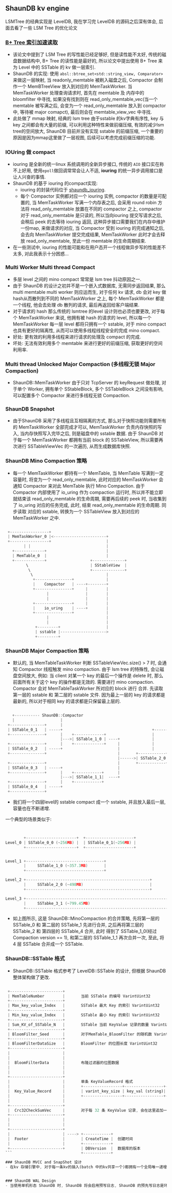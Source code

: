 ## ShaunDB kv engine
LSMTree 的经典实现是 LevelDB, 我在学习完 LevelDB 的源码之后深有体会, 后面去看了一些 LSM Tree 的优化论文

### [B+ Tree 索引加速读取](https://www.usenix.org/conference/fast19/presentation/kaiyrakhmet)
- 该论文中提到了 LSM Tree 的写性能已经足够好, 但是读性能不太好, 传统的磁盘数据结构中, B+ Tree 的读性能是最好的, 所以论文中提出使用 B+ Tree 来为 Level 中的 SSTable 的 kv 做一层索引.
- ShaunDB 的实现: 使用 ```absl::btree_set<std::string_view, Comparator>``` 来做这一层映射, 当 readonly_memtable 被刷入磁盘之后, Compactor 会制作一个 MemBTreeView 放入到对应的 MemTaskWorker. 当 MemTaskWorker 处理查询请求时, 首先在 memtable 及 内存中的 bloomfilter 中寻找, 如果没有找到则在 read_only_memtable_vec(当一个 memtable 被写满之后, 会变为一个 read_only_memtable 放入到 compactor 中, 等待被 major comapct), 最后则会在 memtable_view_vec 中寻找.
- 此处做了 mmap 映射, 经典的 lsm tree 由于sstable 的kv字典有序性, key 与 key 之间都会有大量的前缀, 可以利用这种特性来做前缀压缩, 有效的减少lsm tree的空间放大, ShaunDB 目前并没有实现 sstable 的前缀压缩, 一个重要的原因是因为mmap这里做了一层视图, 后续可以考虑完成前缀压缩的功能.

### IOUring 做 compact
- iouring 是全新的统一linux 系统调用的全新异步接口, 传统的 ```AIO``` 接口实在称不上好用, 使用```epoll```做回调常常会让人不适, **iouring** 的统一异步调用接口是让人兴奋的事情.
- ShaunDB 的基于 iouring 的compact实现:
  - iouring 的封装代码位于 [shaundb_iouring](/src/util/iouring.hpp).
  - 每个 Compactor 实例都对应一个 iouring 实例, compactor 的数量是可配置的, 当 MemTaskWorker 写满一个内存表之后, 会采用 round robin 方法将 read_only_memtable 放置在不同的 compactor 之上, compactor 对于 read_only_memtable 是只读的, 所以当向iouring 提交写请求之后, 会稍后 peek 的去等待 iouring 返回, 这种异步接口需要我们在内存中维护一份map, 来做请求的对应, 当 Compactor 受到 iouring 的完成通知之后, 会去向 MemTaskWorker 提交完成结果, MemTaskWorker 此时才会去释放 read_only_memtable, 至此一份 memtable 的生命周期结束.
- 在一些测试中, iouring 的性能可能和在用户态开一个线程做异步写的性能差不太多, 对此我表示十分困惑...

### Multi Worker Multi thread Compact
- 多层 level 之间的 mino compact 常常是 lsm tree 抖动原因之一.
- 由于 ShaunDB 的设计之初并不是一个嵌入式数据库, 无需同步返回结果, 那么 multi memtable multi worker 则应运而生, 对于任何 kv 请求, db 会对 key 做hash从而散列到不同的 MemTaskWorker 之上, 每个 MemTaskWorker 都是一个线程, 他会去处理 db 散列的请求, 最后再返回给客户端结果.
- 对于请求的 hash 那么传统的 lsmtree 的level 设计则也必须也要更改, 对于每个 MemTaskWorker 来说, 他拥有被 hash 的请求的 level, 所以每一个 MemTaskWorker 每一层 level 都将只拥有一个 sstable, 对于 mino compact 也具有更好的隔离性, 从而可以使用多线程线程安全的完成 mino compact.
- 好处: 更有效的利用多线程来进行请求的处理及 compact 的完成.
- 坏处: 无法有效利用多个 memtable 来进行更好的前缀压缩, 获取更好的空间利用率.

### Multi thread Unlocked Major Compaction (多线程无锁 Major Compaction)

- ShaunDB::MemTaskWorker 由于只对 TcpServer 的 keyRequest 做处理, 对于单个 Worker, 拥有单个 SStableBlock, 多个 SSTableBlock 之间没有影响, 可以配置多个 Compactor 来进行多线程无锁 Compaction.

### ShaunDB Snapshot
- 由于ShaunDB 采用了多线程且互相隔离的方式, 那么对于快照功能则需要所有的 MemTaskWorker 全部完成才可以, MemTaskWorker 负责内存快照的写入, 当内存快照写入完毕之后, 则是磁盘中的 sstable 数据. 由于 ShaunDB 对于每一个 MemTaskWorker 都拥有当前 block 的 SSTableView, 所以需要再次进行 SSTableViewVec 的一次遍历, 从而生成数据库快照.


### ShaunDB Mino Compaction 策略
- 每一个 MemTaskWorker 都持有一个 MemTable, 当 MemTable 写满到一定容量时, 将变为一个 read_only_memtable, 此时对应的 MemTaskWorker 会通知 Compactor 来对此 MemTable 执行 Mino Compaction. 由于 Compactor 内部使用了 io_uring 作为 compaction 运行时, 所以并不能立即就结束该 read_only_memtable 的生命周期, 需要再后续的 peek 时, 当收集到了 io_uring 对应的任务完成, 此时, 结束 read_only_memtable 的生命周期. 同步读取 对应的 sstable, 转换为一个 SSTableView 放入到对应的 MemTaskWorker 之中.

```c++

 +-----------------+
 | MemTaskWorker_0 |<-----------------------+ 
 +-----------------+                        |
        | |                                 |
   +-------------+                          |
   | MemTable_0  |                          |
   +-------------+                   +--------------+
         \                           | SStableView  |
          \                          +--------------+      
           \                                |
            +----------------+              |
            |    Compactor   | ----+--------+
            +----------------+     |        |
                  |                |        |
                  |                |        |
            +----------------+     |        |
            |    io_uring    | ----+        |
            +----------------+              |
                  |                         |
                  |                         |
             +---------+                    |
             | sstable |-------------------->
             +---------+
```


### ShaunDB Major Compaction 策略
- 默认的, 当 MemTableTaskWorker 判断 SSTableViewVec.size() > 7 时, 会通知 Compactor 线程触发 mino compaction. 由于 lsm tree 的特殊性, 会让磁盘空间放大, 例如: 当 client 对某一个 key 的最后一个操作是 delete 时, 那么前面所有关于这个 key 的操作都是无效的. 需要进行 mino compaction. Compactor 会对 MemTableTaskWorker 所对应的 block 进行 合并. 先读取 第一层的 sstable 和 第二层的 sstable 文件. 因为最上一层的 key 的请求都是最新的, 所以对于相同 key 的请求都是只保留最上层的.

```go

   +----------- ShaunDB::Compactor
   |                    |
 +---------------+      |                                                     +---------------+
 | SSTable_0_1   | -----+                                       +------------>| MemTaskWorker |
 +---------------+      |    +-------------+                    |             +---------------+
                        |--->| SSTable_1_0 | ----+              |
 +---------------+      |    +-------------+     |              |
 | SSTable_0_2   | -----+                        |              |
 +---------------+                               |       +------------+
                                                 |------>| SSTable_2_0|
 +---------------+                               |       +------------+
 | SSTable_0_3   | -----+                        |
 +---------------+      |    +------------+      |
                        |--->| SSTable_1_1|  ----+
 +---------------+      |    +------------+
 | SSTable_0_4   | -----+
 +---------------+

```
- 我们将一个四层level的 sstable compact 成一个 sstable, 并且放入最后一层, 容量也在不断递增.

一个典型的场景类似于:
```c++


        +----------------------+  +---------------------+
Level_0 | SSTable_0_0 (~256MB) |  | SSTable_0_1(~256MB) |
        +----------------------+  +---------------------+


Level_1 +----------------------------------+ 
        |     SSTable_1_0 (~357.3MB)       |
        +----------------------------------+

Level_2 +------------------------------------------------------+
        |     SSTable_2_0 (~498MB)                             |
        +------------------------------------------------------+

Level_3 +--------------------------------------------------------------+
        |     SSTabke_3_1 (~799.45MB)                                  |
        +--------------------------------------------------------------+
```


- 如上图所示, 这是 ShaunDB::MinoCompaction 的合并策略, 先将第一层的 SSTable_0 和 第二层的 SSTable_1 先进行合并, 之后再将第三层的 SSTable_2 和 第四层的 SSTable_4 合并, 此时 得到了 SSTable_1_0(经过 Compaction version == 1), 和第二层的 SSTable_1_1 再次合并一次, 至此, 将 4 层 SSTable 合并成一个 SSTable.

### ShaunDB::SSTable 格式

- ShaunDB::SSTable 格式参考了 LevelDB::SSTable 的设计, 但根据 ShaunDB 整体架构做了更改.


```rust

 +-----------------------+
 | MemTableNumber        |       当前 SSTable 的编号 VarintUint32
 +-----------------------+
 | Max_key_value_Index   |       SSTable 最大 Key 的索引 VarintUint32
 +-----------------------+
 | Min_key_value_Index   |       SSTable 最小 Key 的索引 VarintUint32
 +-----------------------+
 | Sum_KV_of_SSTable_N   |       SSTable 当前 KeyValue 记录的数量 VarintUint32
 +-----------------------+
 | BloomFilter_Seed      |       对于MemTable_BloomFilter 的随机数 VarintUint64
 +-----------------------+
 | BloomFilterDataSize   |       BloomFilter 的位图长度 VarintUint32       
 +-----------------------+
 |                       |
 |                       |       
 |  BloomFilterData      |       布隆过滤器的位图数据
 |                       |
 |                       |
 +-----------------------+
 |                       |       单条 KeyValueRecord 格式
 |                       |       +-----------------+-----------------+-------------------+-------------------+
 |  Key_Value_Record     |       | varint_key_size | key_val (string)| varint_value_size | value_val (string)|
 |                       |       +-----------------+-----------------+-------------------+-------------------+
 |                       |
 +-----------------------+
 |  Crc32CheckSumVec     |       对于每 32 条 KeyValue 记录, 会在这里追加一个 Crc32Sum, 当数据发生损坏时, 可以被检查出来.
 +-----------------------+
 |                       |
 |                       |
 +-----------------------+
 |                       | ----> +------------+
 |  Footer               |       | CreateTime |  创建时间
 |                       |       +------------+
 +-----------------------+       | DBVersion  |  数据库的版本
```                              +------------+

### ShaunDB MVCC and SnapShot 设计
- 在kv 存储引擎中, 对于每一条kv的插入(batch 中的kv共享一个)都拥有一个全局唯一递增的 sequence_number, 在获取一个快照时, 只需要拿到当前的 seqeunce_number, 在进行查找时, 先去比较当前的 sequence_number 即可获得旧的快照的视图, 因为新插入的 kv 的 sequence_number > SnapShot::seqeunce_number, 当持有快照时, compactor 是不会进行 compaction. 这样就可以获得轻量级的快照.


### ShaunDB WAL Design
- 当使用单机形态 ShaunDB 时, ShaunDB 将会启用预写日志, ShaunDB 的预先写日志是环状设计, 当写入超过阈值时, 将会 ```seek``` 到文件开头继续写入, 但 ShaunDB::WAL::recovery 较为麻烦, 需要遍历到环状日志的结尾, 再进行恢复. 同时, 环状日志由于会被覆盖的特性, 所以默认的环形日志的容量需要大于 memtable_mem_size * memtable_count * 1.2, 否则当 memtable 还未落盘, 但是 WAL 被覆盖, 这怕不是一场莫大的悲剧. 